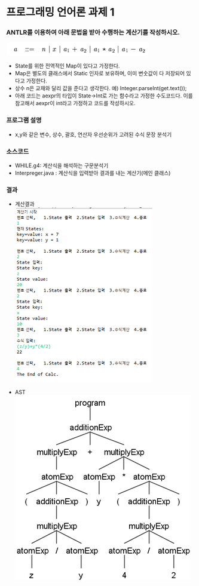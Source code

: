 # 프로그래밍 언어론 과제 1
### ANTLR를 이용하여 아래 문법을 받아 수행하는 계산기를 작성하시오.  
![문법](/img/image01.png)
* State를 위한 전역적인 Map이 있다고 가정한다.
* Map은 별도의 클래스에서 Static 인자로 보유하며, 이미 변숫값이 다 저장되어 있다고 가정한다.
* 상수 n은 교재와 달리 값을 준다고 생각한다. 예) Integer.parseInt(get.text());
* 아래 코드는 aexpr의 타입이 State->Int로 가는 함수라고 가정한 수도코드다. 이를 참고해서 aexpr이 int라고 가정하고 코드를 작성하시오.

### 프로그램 설명

* x,y와 같은 변수, 상수, 괄호, 연산자 우선순위가 고려된 수식 문장 분석기

### 소스코드
* WHILE.g4: 계산식을 해석하는 구문분석기
* Interpreger.java : 계산식을 입력받아 결과를 내는 계산기(메인 클래스)

### 결과
* 계산결과  
![result](/img/antlr4_calc_result.PNG)

* AST  
![AST](/img/antlr4_parse_tree.png)
